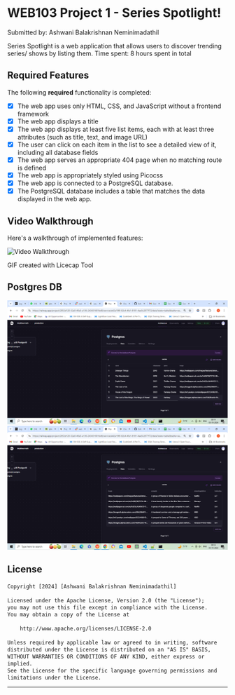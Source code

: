 # WEB103 Project 1 - Series Spotlight! 

Submitted by: Ashwani Balakrishnan Neminimadathil

Series Spotlight is a web application that allows users to discover trending series/ shows by listing them.
Time spent: 8 hours spent in total

## Required Features

The following **required** functionality is completed:

* [x] The web app uses only HTML, CSS, and JavaScript without a frontend framework
* [x] The web app displays a title
* [x] The web app displays at least five list items, each with at least three attributes (such as title, text, and image URL)
* [x] The user can click on each item in the list to see a detailed view of it, including all database fields
* [x] The web app serves an appropriate 404 page when no matching route is defined
* [x] The web app is appropriately styled using Picocss
* [x] The web app is connected to a PostgreSQL database.
* [x] The PostgreSQL database includes a table that matches the data displayed in the web app.

## Video Walkthrough

Here's a walkthrough of implemented features:

<img src='https://github.com/ashwani89n/series_spotlight/blob/main/Ash_WEB103_Series_Spotlight.gif' title='Video Walkthrough' width='' alt='Video Walkthrough' />

GIF created with Licecap Tool

## Postgres DB

<img src='https://github.com/ashwani89n/series_spotlight/blob/main/Series_Spotlight_Postgres1.png' title='Postgres Database' width='' />
<img src='https://github.com/ashwani89n/series_spotlight/blob/main/Series_Spotlight_Postgres2.png' title='Postgres Database' width='' />

## License

    Copyright [2024] [Ashwani Balakrishnan Neminimadathil]

    Licensed under the Apache License, Version 2.0 (the "License");
    you may not use this file except in compliance with the License.
    You may obtain a copy of the License at

        http://www.apache.org/licenses/LICENSE-2.0

    Unless required by applicable law or agreed to in writing, software
    distributed under the License is distributed on an "AS IS" BASIS,
    WITHOUT WARRANTIES OR CONDITIONS OF ANY KIND, either express or implied.
    See the License for the specific language governing permissions and
    limitations under the License.

--------------------------------------------------------------------------------


